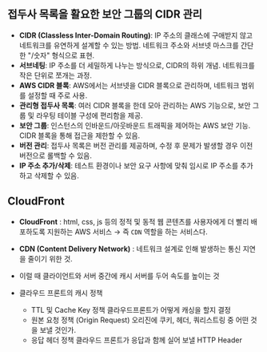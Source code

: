 ## 접두사 목록을 활요한 보안 그룹의 CIDR 관리

- **CIDR (Classless Inter-Domain Routing)**: IP 주소의 클래스에 구애받지 않고 네트워크를 유연하게 설계할 수 있는 방법. 네트워크 주소와 서브넷 마스크를 간단한 "/숫자" 형식으로 표현.
- **서브네팅**: IP 주소를 더 세밀하게 나누는 방식으로, CIDR의 하위 개념. 네트워크를 작은 단위로 쪼개는 과정.
- **AWS CIDR 블록**: AWS에서는 서브넷을 CIDR 블록으로 관리하며, 네트워크 범위를 설정할 때 주로 사용.
- **관리형 접두사 목록**: 여러 CIDR 블록을 한데 모아 관리하는 AWS 기능으로, 보안 그룹 및 라우팅 테이블 구성에 편리함을 제공.
- **보안 그룹**: 인스턴스의 인바운드/아웃바운드 트래픽을 제어하는 AWS 보안 기능. CIDR 블록을 통해 접근을 제한할 수 있음.
- **버전 관리**: 접두사 목록은 버전 관리를 제공하며, 수정 후 문제가 발생할 경우 이전 버전으로 롤백할 수 있음.
- **IP 주소 추가/삭제**: 테스트 환경이나 보안 요구 사항에 맞춰 임시로 IP 주소를 추가하고 삭제할 수 있음.

## CloudFront

- **CloudFront** : html, css, js 등의 정적 및 동적 웹 콘텐츠를 사용자에게 더 빨리 배포하도록 지원하는 AWS 서비스
  → 즉 `CDN` 역할을 하는 서비스다.
- **CDN (Content Delivery Network)** : 네트워크 설계로 인해 발생하는 통신 지연을 줄이기 위한 것.
- 이럴 때 클라이언트와 서버 중간에 캐시 서버를 두어 속도를 높이는 것

- 클라우드 프론트의 캐시 정책
  - TTL 및 Cache Key 정책
    클라우드프론트가 어떻게 캐싱을 할지 결정
  - 원본 요청 정책 (Origin Request)
    오리진에 쿠키, 헤더, 쿼리스트링 중 어떤 것을 보낼 것인가.
  - 응답 헤더 정책
    클라우드 프론트가 응답과 함께 실어 보낼 HTTP Header
